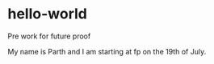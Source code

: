 # hello-world
Pre work for future proof

My name is Parth and I am starting at fp on the 19th of July.
